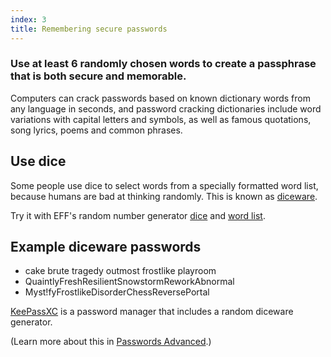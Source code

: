 ```yaml
---
index: 3
title: Remembering secure passwords
---
```

### Use at least 6 randomly chosen words to create a passphrase that is both secure and memorable. 

Computers can crack passwords based on known dictionary words from any language in seconds, and password cracking dictionaries include word variations with capital letters and symbols, as well as famous quotations, song lyrics, poems and common phrases. 

## Use dice

Some people use dice to select words from a specially formatted word list, because humans are bad at thinking randomly. This is known as [diceware](http://world.std.com/~reinhold/diceware.html). 

Try it with EFF's random number generator [dice](https://www.eff.org/dice) and [word list](https://www.eff.org/files/2016/07/18/eff_large_wordlist.txt).

## Example diceware passwords

* cake brute tragedy outmost frostlike playroom
* QuaintlyFreshResilientSnowstormReworkAbnormal
* Myst!fyFrostlikeDisorderChessReversePortal

[KeePassXC](umbrella://tools/encryption/s_keepassxc.md) is a password manager that includes a random diceware generator. 

(Learn more about this in [Passwords Advanced](umbrella://information/passwords/advanced).)